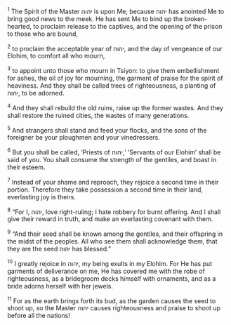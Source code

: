 <sup>1</sup> The Spirit of the Master יהוה is upon Me, because יהוה has anointed Me to bring good news to the meek. He has sent Me to bind up the broken-hearted, to proclaim release to the captives, and the opening of the prison to those who are bound,

<sup>2</sup> to proclaim the acceptable year of יהוה, and the day of vengeance of our Elohim, to comfort all who mourn,

<sup>3</sup> to appoint unto those who mourn in Tsiyon: to give them embellishment for ashes, the oil of joy for mourning, the garment of praise for the spirit of heaviness. And they shall be called trees of righteousness, a planting of יהוה, to be adorned.

<sup>4</sup> And they shall rebuild the old ruins, raise up the former wastes. And they shall restore the ruined cities, the wastes of many generations.

<sup>5</sup> And strangers shall stand and feed your flocks, and the sons of the foreigner be your ploughmen and your vinedressers.

<sup>6</sup> But you shall be called, ‘Priests of יהוה,’ ‘Servants of our Elohim’ shall be said of you. You shall consume the strength of the gentiles, and boast in their esteem.

<sup>7</sup> Instead of your shame and reproach, they rejoice a second time in their portion. Therefore they take possession a second time in their land, everlasting joy is theirs.

<sup>8</sup> “For I, יהוה, love right-ruling; I hate robbery for burnt offering. And I shall give their reward in truth, and make an everlasting covenant with them.

<sup>9</sup> “And their seed shall be known among the gentiles, and their offspring in the midst of the peoples. All who see them shall acknowledge them, that they are the seed יהוה has blessed.”

<sup>10</sup> I greatly rejoice in יהוה, my being exults in my Elohim. For He has put garments of deliverance on me, He has covered me with the robe of righteousness, as a bridegroom decks himself with ornaments, and as a bride adorns herself with her jewels.

<sup>11</sup> For as the earth brings forth its bud, as the garden causes the seed to shoot up, so the Master יהוה causes righteousness and praise to shoot up before all the nations!

